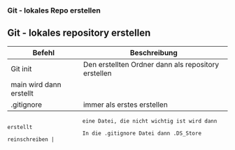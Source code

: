 ### Git - lokales Repo erstellen

## Git - lokales repository erstellen

| Befehl                  | Beschreibung                                        |
| ----------------------- | --------------------------------------------------- |
| Git init                | Den erstellten Ordner dann als repository erstellen |
| main wird dann erstellt |
| .gitignore              | immer als erstes erstellen                          |

                            eine Datei, die nicht wichtig ist wird dann erstellt
                            In die .gitignore Datei dann .DS_Store reinschreiben |
